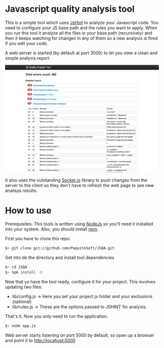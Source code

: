 Javascript quality analysis tool
================================

This is a simple tool which uses [JsHint](http://www.jshint.com/) to analyze your Javascript code. 
You need to configure your JS base path and the rules you want to apply.
When you run this tool it analyze all the files in your base path (recursively) and then it keeps watching 
for changes in any of them so a new analysis is fired if you edit your code.

A web server is started (by default at port 3000) to let you view a clean and simple analysis report.

![Screenshot](https://github.com/PaquitoSoft/JSQA/raw/master/sample_image.png)

It also uses the outstanding [Socket.io](http://socket.io/) library to push changes from the server to the client so they don't have to refresh the web page 
to see new analisys results.

How to use
==========

Prerequisites: This tools is written using [NodeJs](http://nodejs.org/) so you'll need it installed into your system. 
Also, you should install [npm](http://npmjs.org/).

First you have to clone this repo

```bash
$> git clone git://github.com/PaquitoSoft/JSQA.git
```

Get into de the directory and install tool dependencies

```bash
$> cd JSQA
$> npm install -d
```

Now that yo have the tool ready, configure it for your project. This involves updating two files:

- lib/config.js -> Here you set your project js folder and your exclusions (optional)
- lib/rules.js -> These are the options passed to JSHINT for analysis.

That's it. Now you only need to run the application:


```bash
$> node app.js
```

Web server starts listening on port 5000 by default, so open up a browser and point it to [http://locahost:5000](http://localhost:5000)

